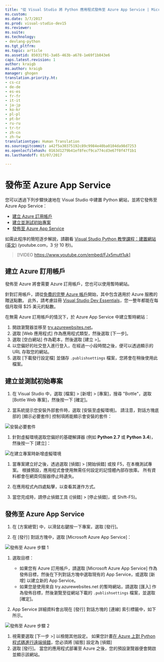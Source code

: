 ```yaml
---
title: "從 Visual Studio 將 Python 應用程式發佈至 Azure App Service | Microsoft Docs"
ms.custom: 
ms.date: 3/7/2017
ms.prod: visual-studio-dev15
ms.reviewer: 
ms.suite: 
ms.technology:
- devlang-python
ms.tgt_pltfrm: 
ms.topic: article
ms.assetid: 85031f91-3a65-463b-a678-1e69f1b843e6
caps.latest.revision: 1
author: kraigb
ms.author: kraigb
manager: ghogen
translation.priority.ht:
- cs-cz
- de-de
- es-es
- fr-fr
- it-it
- ja-jp
- ko-kr
- pl-pl
- pt-br
- ru-ru
- tr-tr
- zh-cn
- zh-tw
translationtype: Human Translation
ms.sourcegitcommit: a42f5a30375192c89c9984e40ba0104da98d7253
ms.openlocfilehash: 0163d1279b41ef8fecf9ca774cd3e67f0f47f1b1
ms.lasthandoff: 03/07/2017

---
```


# <a name="publishing-to-azure-app-service"></a>發佈至 Azure App Service

您可以透過下列步驟快速地在 Visual Studio 中建置 Python 網站，並將它發佈至 Azure App Service：

- [建立 Azure 訂用帳戶](#create-an-azure-subscription)
- [建立並測試初始專案](#create-and-test-the-initial-project)
- [發佈至 Azure App Service](#publish-to-azure-app-service)

如需此程序的簡短逐步解說，請觀看 [Visual Studio Python 教學課程：建置網站 (英文)](https://www.youtube.com/watch?v=FJx5mutt1uk&list=PLReL099Y5nRdLgGAdrb_YeTdEnd23s6Ff&index=6) (youtube.com，3 分 10 秒)。 

> [!VIDEO https://www.youtube.com/embed/FJx5mutt1uk] 

## <a name="create-an-azure-subscription"></a>建立 Azure 訂用帳戶

發佈至 Azure 將會需要 Azure 訂用帳戶，您也可以使用暫時網站。

針對訂用帳戶，請從[免費的完整 Azure 帳戶](https://azure.microsoft.com/en-us/free/)開始，其中包含適用於 Azure 服務的贈送點數。 此外，請考慮註冊 [Visual Studio Dev Essentials](https://azure.microsoft.com/en-us/pricing/member-offers/vs-dev-essentials/)，您一整年都能在每個月取得 $25 美元的點數。

在無需 Azure 訂用帳戶的情況下，於 Azure App Service 中建立暫時網站：

1. 開啟瀏覽器並移至 [try.azurewebsites.net](https://try.azurewebsites.net)。
1. 選取 [Web 應用程式] 作為應用程式類型，然後選取 [下一步]。
1. 選取 [空白網站] 作為範本，然後選取 [建立 >]。
1. 以您偏好的社交登入進行登入，在經過一小段時間之後，便可以透過顯示的 URL 存取您的網站。
1. 選取 [下載發行設定檔] 並儲存 `.publishsettings` 檔案，您將會在稍後使用此檔案。

## <a name="create-and-test-the-initial-project"></a>建立並測試初始專案

1. 在 Visual Studio 中，選取 [檔案] > [新增] > [專案]，搜尋 "Bottle"，選取 [Bottle Web 專案]，然後按一下 [確定]。    

1. 當系統提示您安裝外部套件時，選取 [安裝至虛擬環境]。 請注意，對話方塊底部的 [顯示必要套件] 控制項將能顯示會安裝的套件：

  ![安裝必要套件](~/python/media/tutorials-common-external-packages.png)

1. 針對虛擬環境選取您偏好的基礎解譯器 (例如 **Python 2.7** 或 **Python 3.4**)，然後按一下 [建立]：

  ![在建立專案時新增虛擬環境](~/python/media/tutorials-common-add-virtual-environment.png)

1. 當專案建立好之後，透過選取 [偵錯] > [開始偵錯] 或按 F5，在本機測試專案。 根據預設，應用程式會使用無需任何設定的記憶體內部存放庫。 所有資料都會在網頁伺服器停止時遺失。

1. 在應用程式內四處點擊，以查看其運作方式。

1. 當您完成時，請停止偵錯工具 ([偵錯] > [停止偵錯]，或 Shift-F5)。

## <a name="publish-to-azure-app-service"></a>發佈至 Azure App Service

1. 在 [方案總管] 中，以滑鼠右鍵按一下專案，選取 [發行]。 

1. 在 [發行] 對話方塊中，選取 [Microsoft Azure App Service]：

  ![發佈至 Azure 步驟 1](~/python/media/tutorials-common-publish-1.png)

1. 選取目標：

    - 如果您有 Azure 訂用帳戶，請選取 [Microsoft Azure App Service] 作為 發佈目標，然後在下列對話方塊中選取現有的 App Service，或選取 [新增] 以建立新的 App Service。
    - 如果您是使用來自 try.azurewebsites.net 的暫時網站，請選取 [匯入] 作為發佈目標，然後瀏覽至從網站下載的 `.publishsettings` 檔案，並選取 [確定]。

1. App Service 詳細資料會出現在 [發行] 對話方塊的 [連線] 索引標籤中，如下所示。

  ![發佈至 Azure 步驟 2](~/python/media/tutorials-common-publish-2.png)

1. 視需要選取 [下一步 >] 以檢閱其他設定。 如果您計畫[在 Azure 上對 Python 程式碼進行遠端偵錯](debugging-azure-remote.md)，您必須將 [組態] 設定為 [偵錯]
1. 選取 [發行]。 當您的應用程式部署至 Azure 之後，您的預設瀏覽器便會開啟並顯示該網站。 
